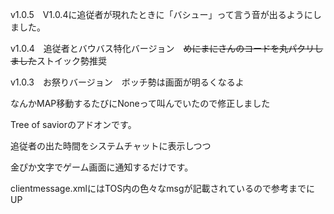v1.0.5　V1.0.4に追従者が現れたときに「バシュー」って言う音が出るようにしました。　

v1.0.4　追従者とバウバス特化バージョン　~~めにまにさんのコードを丸パクリしました~~ストイック勢推奨

v1.0.3　お祭りバージョン　ボッチ勢は画面が明るくなるよ 

なんかMAP移動するたびにNoneって叫んでいたので修正しました

Tree of saviorのアドオンです。

追従者の出た時間をシステムチャットに表示しつつ

金ぴか文字でゲーム画面に通知するだけです。

clientmessage.xmlにはTOS内の色々なmsgが記載されているので参考までにUP
